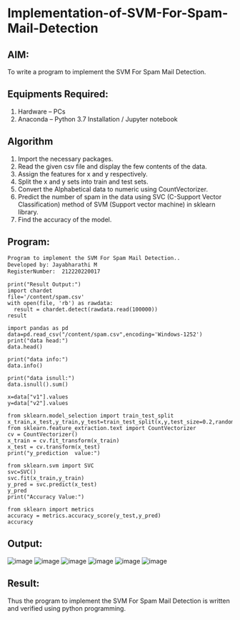# Implementation-of-SVM-For-Spam-Mail-Detection

## AIM:
To write a program to implement the SVM For Spam Mail Detection.

## Equipments Required:
1. Hardware – PCs
2. Anaconda – Python 3.7 Installation / Jupyter notebook

## Algorithm
1. Import the necessary packages.  
2. Read the given csv file and display the few contents of the data.  
3. Assign the features for x and y respectively.  
4. Split the x and y sets into train and test sets.  
5. Convert the Alphabetical data to numeric using CountVectorizer.  
6. Predict the number of spam in the data using SVC (C-Support Vector Classification) method of SVM (Support vector machine) in sklearn library.  
7. Find the accuracy of the model.  

## Program:
```txt
Program to implement the SVM For Spam Mail Detection..
Developed by: Jayabharathi M
RegisterNumber:  212220220017
```
```py3
print("Result Output:")
import chardet 
file='/content/spam.csv'
with open(file, 'rb') as rawdata:
  result = chardet.detect(rawdata.read(100000))
result
```
```py3
import pandas as pd
data=pd.read_csv("/content/spam.csv",encoding='Windows-1252')
print("data head:")
data.head()
```
```py3
print("data info:")
data.info()
```
```py3
print("data isnull:")
data.isnull().sum()
```
```py3
x=data["v1"].values
y=data["v2"].values
```
```py3
from sklearn.model_selection import train_test_split
x_train,x_test,y_train,y_test=train_test_split(x,y,test_size=0.2,random_state=0)
from sklearn.feature_extraction.text import CountVectorizer
cv = CountVectorizer()
x_train = cv.fit_transform(x_train)
x_test = cv.transform(x_test)
print("y_prediction  value:")
```
```py3
from sklearn.svm import SVC
svc=SVC()
svc.fit(x_train,y_train)
y_pred = svc.predict(x_test)
y_pred
print("Accuracy Value:")
```
```py3
from sklearn import metrics
accuracy = metrics.accuracy_score(y_test,y_pred)
accuracy
```

## Output:
![image](https://github.com/Dhanush12022004/Implementation-of-SVM-For-Spam-Mail-Detection/assets/128135558/98d6402d-65d4-4322-8fa0-9d3dca2dc3e0)
![image](https://github.com/Dhanush12022004/Implementation-of-SVM-For-Spam-Mail-Detection/assets/128135558/cd750f0f-c118-448a-a4b7-b9e552cd7f48)
![image](https://github.com/Dhanush12022004/Implementation-of-SVM-For-Spam-Mail-Detection/assets/128135558/669425c1-ad85-4052-a5cf-22fccaf3e40c)
![image](https://github.com/Dhanush12022004/Implementation-of-SVM-For-Spam-Mail-Detection/assets/128135558/01826e8f-0504-4042-8b12-781c43f62bab)
![image](https://github.com/Dhanush12022004/Implementation-of-SVM-For-Spam-Mail-Detection/assets/128135558/af49926b-1c7c-43e2-9ddf-6621f0a2d3f0)
![image](https://github.com/Dhanush12022004/Implementation-of-SVM-For-Spam-Mail-Detection/assets/128135558/c3fa6109-f0c3-401a-a7fb-41f939df9ea4)

## Result:
Thus the program to implement the SVM For Spam Mail Detection is written and verified using python programming.
